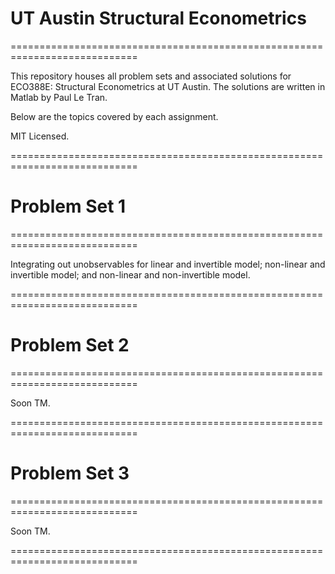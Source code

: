 # UT Austin Structural Econometrics
============================================================================

This repository houses all problem sets and associated solutions for ECO388E: Structural Econometrics at UT Austin. The solutions are written in Matlab by Paul Le Tran.

Below are the topics covered by each assignment.

MIT Licensed.

============================================================================

# Problem Set 1
============================================================================

Integrating out unobservables for linear and invertible model; non-linear and invertible model; and non-linear and non-invertible model.

============================================================================

# Problem Set 2
============================================================================

Soon TM.

============================================================================

# Problem Set 3
============================================================================

Soon TM.

============================================================================
